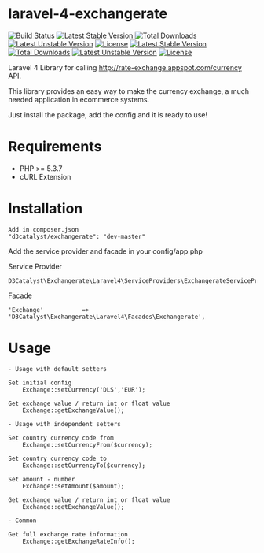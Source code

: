 laravel-4-exchangerate
===============

[![Build Status](https://travis-ci.org/D3Catalyst/laravel-4-exchange-rate-ggl.svg?branch=master)](https://travis-ci.org/D3Catalyst/laravel-4-exchange-rate-ggl) [![Latest Stable Version](https://poser.pugx.org/d3catalyst/exchangerate/v/stable.svg)](https://packagist.org/packages/d3catalyst/exchangerate) [![Total Downloads](https://poser.pugx.org/d3catalyst/exchangerate/downloads.svg)](https://packagist.org/packages/d3catalyst/exchangerate) [![Latest Unstable Version](https://poser.pugx.org/d3catalyst/exchangerate/v/unstable.svg)](https://packagist.org/packages/d3catalyst/exchangerate) [![License](https://poser.pugx.org/d3catalyst/exchangerate/license.svg)](https://packagist.org/packages/d3catalyst/exchangerate) [![Latest Stable Version](https://poser.pugx.org/d3catalyst/l4-resource-compress/v/stable.svg)](https://packagist.org/packages/d3catalyst/l4-resource-compress) [![Total Downloads](https://poser.pugx.org/d3catalyst/l4-resource-compress/downloads.svg)](https://packagist.org/packages/d3catalyst/l4-resource-compress) [![Latest Unstable Version](https://poser.pugx.org/d3catalyst/l4-resource-compress/v/unstable.svg)](https://packagist.org/packages/d3catalyst/l4-resource-compress) [![License](https://poser.pugx.org/d3catalyst/l4-resource-compress/license.svg)](https://packagist.org/packages/d3catalyst/l4-resource-compress)

Laravel 4 Library for calling http://rate-exchange.appspot.com/currency API.

This library provides an easy way to make the currency exchange, a much needed application in ecommerce systems.

Just install the package, add the config and it is ready to use!

Requirements
============

* PHP >= 5.3.7
* cURL Extension

Installation
============

    Add in composer.json
    "d3catalyst/exchangerate": "dev-master"

Add the service provider and facade in your config/app.php

Service Provider

    D3Catalyst\Exchangerate\Laravel4\ServiceProviders\ExchangerateServiceProvider

Facade

    'Exchange'           => 'D3Catalyst\Exchangerate\Laravel4\Facades\Exchangerate',

Usage
=====

	- Usage with default setters

	Set initial config
		Exchange::setCurrency('DLS','EUR');

	Get exchange value / return int or float value
		Exchange::getExchangeValue();

	- Usage with independent setters

	Set country currency code from
		Exchange::setCurrencyFrom($currency);

	Set country currency code to
		Exchange::setCurrencyTo($currency);

	Set amount - number
		Exchange::setAmount($amount);

	Get exchange value / return int or float value
		Exchange::getExchangeValue();

	- Common

	Get full exchange rate information
		Exchange::getExchangeRateInfo();